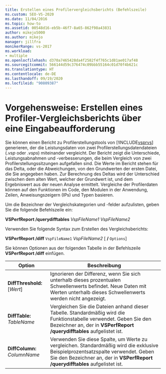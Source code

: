```yaml
---
title: Erstellen eines Profilervergleichsberichts (Befehlszeile)
ms.custom: SEO-VS-2020
ms.date: 11/04/2016
ms.topic: how-to
ms.assetid: 00548d16-eb5b-46f7-8a65-862f98a43831
author: mikejo5000
ms.author: mikejo
manager: jillfra
monikerRange: vs-2017
ms.workload:
- multiple
ms.openlocfilehash: d370a7465428da4f2582f4f765c1d81ae017af48
ms.sourcegitcommit: 566144d59c376474c09bbb55164c01d70f4b621c
ms.translationtype: HT
ms.contentlocale: de-DE
ms.lasthandoff: 09/19/2020
ms.locfileid: "90809387"
---
```

# <a name="how-to-create-a-profiler-comparison-report-from-a-command-prompt"></a>Vorgehensweise: Erstellen eines Profiler-Vergleichsberichts über eine Eingabeaufforderung
Sie können einen Bericht zu Profilerstellungstools von [!INCLUDE[vsprvs](../code-quality/includes/vsprvs_md.md)] generieren, der die Leistungsdaten von zwei Profilerstellungsdatendateien (.*vsp* oder .*vsps*) miteinander vergleicht. Der Bericht zeigt die Unterschiede, Leistungsabnahmen und -verbesserungen, die beim Vergleich von zwei Profilerstellungssitzungen aufgefallen sind. Die Werte im Bericht stehen für das Delta, oder die Abweichungen, von den Grundwerten der ersten Datei, die Sie angegeben haben. Zur Berechnung des Deltas wird der Unterschied zwischen dem alten Wert, welcher der Grundwert ist, und dem Ergebniswert aus der neuen Analyse ermittelt. Vergleiche der Profilerdaten können auf den Funktionen im Code, den Modulen in der Anwendung, Zeilen, Anweisungszeigern (IPs) und Typen basieren.

 Um die Bezeichner der Vergleichskategorien und -felder aufzulisten, geben Sie die folgende Befehlszeile ein:

 **VSPerfReport /querydifftables** *VspFileName1* *VspFileName2*

 Verwenden Sie folgende Syntax zum Erstellen des Vergleichsberichts:

 **VSPerfReport /diff** `VspFileName1` *VspFileName2* [ **/** `Options`]

 Sie können Optionen aus der folgenden Tabelle in der Befehlszeile **VSPerfReport /diff** einfügen.

|Option|Beschreibung|
|------------|-----------------|
|**DiffThreshold:** [*Wert*]|Ignorieren der Differenz, wenn Sie sich unterhalb dieses prozentualen Schwellenwerts befindet. Neue Daten mit Werten unterhalb dieses Schwellenwerts werden nicht angezeigt.|
|**DiffTable:** *TableName*|Vergleichen Sie die Dateien anhand dieser Tabelle. Standardmäßig wird die Funktionstabelle verwendet. Geben Sie den Bezeichner an, der in **VSPerfReport /querydifftables** aufgelistet ist.|
|**DiffColumn:** *ColumnName*|Verwenden Sie diese Spalte, um Werte zu vergleichen. Standardmäßig wird die exklusive Beispielprozentsatzspalte verwendet. Geben Sie den Bezeichner an, der in **VSPerfReport /querydifftables** aufgelistet ist.|
